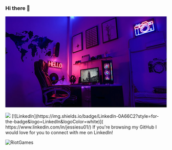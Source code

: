 ### Hi there 👋

<!--
**JessieSu2/JessieSu2** is a ✨ _special_ ✨ repository because its `README.md` (this file) appears on your GitHub profile.

Here are some ideas to get you started:

- 🔭 I’m currently working on ...
- 🌱 I’m currently learning ...
- 👯 I’m looking to collaborate on ...
- 🤔 I’m looking for help with ...
- 💬 Ask me about ...
- 📫 How to reach me: ...
- 😄 Pronouns: ...
- ⚡ Fun fact: ...
-->
<p align="center">
  <img 
     src="https://github.com/JessieSu2/JessieSu2/blob/main/photo-1616588589676-62b3bd4ff6d2.jfif" 
     width="800" 
   />
</p>

<div>
  <img src="https://img.shields.io/badge/LinkedIn-0077B5?style=for-the-badge&logo=linkedin&logoColor=white"/> 
  [![LinkedIn](https://img.shields.io/badge/LinkedIn-0A66C2?style=for-the-badge&logo=LinkedIn&logoColor=white)]( https://www.linkedin.com/in/jessiesu01/)
  If you're browsing my GitHub I would love for you to connect with me on LinkedIn!
</div>

![RiotGames](https://img.shields.io/badge/Riot_Games-D32936?style=for-the-badge&logo=riot-games&logoColor=white)
